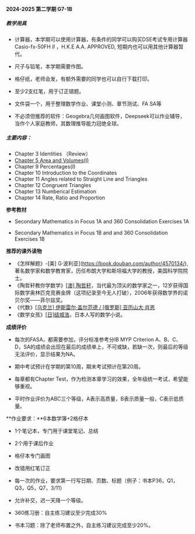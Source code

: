 #### 2024-2025 第二学期 G7-1B

##### 教学用具

- 计算器，本学期可以使用计算器，有条件的同学可以购买DSE考试专用计算器Casio-fx-50FH *II* ，H.K.E A.A. APPROVED, 短期内也可以用其他计算器暂代。

- 尺子与铅笔，本学期需要作图。

- 格仔纸，老师会发，有额外需要的同学也可以自行下载打印。[](下载)

- 至少2支红笔，用于订正错题。

- 文件袋一个，用于整理数学作业、课堂小测、章节测试、FA SA等

- 不必须但推荐的软件：Geogebra几何画图软件，Deepseek可以作业辅导，当作个人家庭教师，其数理推导能力冠绝全球。

  

##### 主要内容：

- Chapter 3 Identities （Review）
- [Chapter 5 Area and Volumes(I)](https://github.com/wadejnu/wadejnu.github.io/blob/main/contents/Chp5.md)
- Chapter 9 Percentages(I)
- Chapter 10 Introduction to the Coordinates
- Chapter 11 Angles related to Straight Line and Triangles
- Chapter 12 Congruent Triangles
- Chapter 13 Numberical Estimation
- Chapter 14 Rate, Ratio and Proportion

**参考教材**

- Secondary Mathematics in Focus 1A and 360 Consolidation Exercises 1A

- Secondary Mathematics in Focus 1B and and 360 Consolidation Exercises 1B

**推荐的课外读物**

- 《怎样解题》-\[美\] G·波利亚](https://book.douban.com/author/4570134/), 著名数学家和数学教育家，历任布朗大学和斯坦福大学的教授，美国科学院院士。
- 《陶哲轩教你学数学》[[澳\] 陶哲轩](https://book.douban.com/author/4610695)，当代最为顶尖的数学家之一，12岁获得国际数学奥林匹克竞赛金牌（这项纪录至今无人打破），2006年获得数学界的诺贝尔奖——菲尔兹奖。
- 《代数》[[乌克兰] 伊斯雷尔·盖尔范德 / [俄罗斯] 亚历山大·肖恩](https://book.douban.com/search/%E4%BC%8A%E6%96%AF%E9%9B%B7%E5%B0%94%C2%B7%E7%9B%96%E5%B0%94%E8%8C%83%E5%BE%B7)
- 《数学女孩》[[日\]结城浩](https://book.douban.com/search/结城浩)，日本人写的数学小说。

**成绩评价**

- 每次的FASA，都需要参加，评分标准参考分IB MYP Criterion A、B、C、D，SA的成绩会出现在最后的成绩单上，不可或缺，若缺一次，则最后的等级无法评价，显示结果为NA。

- 期中考试预计在学期的第10周，期末考试预计在第20周。

- 每章都有Chapter Test，作为检测本章学习的效果，全年级统一考试，希望能够重视。

- 平时作业评价为ABC三个等级，A表示高质量，B表示质量一般，C表示低质量。

  





**作业要求：**6本数学簿+2格仔本

- 1个笔记本，专门用于课堂笔记、总结

- 2个用于课后作业
- 格仔本专门画图
- 改错用红笔订正
- 每一次的作业，要求第一行写日期、页数、标题（例子：书本P36，Q1，Q3，Q5，Q7，3/11）
- 允许补交，迟一天降一个等级。
- 360练习册：自主练习建议至少完成30%
- 书本习题：除了老师布置之外，自主练习建议完成至少20%。



